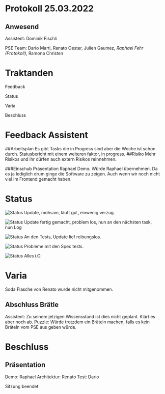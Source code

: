 # Protokoll 25.03.2022
## Anwesend 
Assistent: Dominik Fischli

PSE Team: Dario Marti, Renato Oester, Julien Gaumez, *Raphael Fehr (Protokoll)*, Ramona Christen

# Traktanden

Feedback 

Status

Varia 

Beschluss

# Feedback Assistent
##Arbeitsplan 
Es gibt Tasks die in Progress sind aber die Woche ist schon durch. Statusbericht mit einem weiteren faktor, in progress.
##Risiko
Mehr Risikos und ihr dürfen auch extern Risikos reinnehmen.

###Einschub Präsentation Raphael Demo. 
Würde Raphael übernehmen. Da es ja lediglich drum ginge die Software zu zeigen. Auch wenn wir noch nicht viel im Frontend gemacht haben. 




# Status
![Status](https://img.shields.io/badge/Ramona_Christen-Status-green)
Update, mühsam, läuft gut, einwenig verzug. 


![Status](https://img.shields.io/badge/Dario_Marti-Status-green)
Update fertig gemacht, problem los, nun an den nächsten task, nun Log 


![Status](https://img.shields.io/badge/Renat_Oester-Status-green)
An den Tests, Update lief reibungslos. 


![Status](https://img.shields.io/badge/Julien_Gaumez-Status-green)
Probleme mit den Spec tests. 


![Status](https://img.shields.io/badge/Raphael_Fehr-Status-green)
Alles i.O. 





# Varia 
Soda Flasche von Renato wurde nicht mitgenommen.  

## Abschluss Brätle
Assistent: Zu seinem jetzigen Wissensstand ist dies nicht geplant. Klärt es aber noch ab.
Puzzle: Würde trotzdem ein Bräteln machen, falls es kein Bräteln vom PSE aus geben würde.


# Beschluss 
## Präsentation 
Demo: Raphael 
Architektur: Renato 
Test: Dario 

Sitzung beendet 

